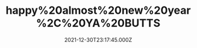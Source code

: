 ---
title: "happy%20almost%20new%20year%2C%20YA%20BUTTS"
videoSrc: https://f000.backblazeb2.com/file/futureporn/pm-2021-12-30-23-19.mp4
videoSrcHash: bafybeiam646ep7wocx2m62pkexvhqhheuvl4ubqshlwiufpnb4qbkw5zbu?filename=projektmelody-chaturbate-20211225T223400Z-source.mp4
video720Hash: 
video480Hash: 
video360Hash: 
video240Hash: bafybeihjgdyfexp64kcnrabantutgjrutaibdidvcahnmim2otra6vdvgu?filename=projektmelody-chaturbate-20211230T231745Z-240p.mp4
thinHash: 
thiccHash: QmWygnpCBPadF3Xt4Us6KnawyjEbeY3R8rUYLCfS81SeVw?filename=20211230T231745Z-thicc.jpg
announceTitle: "it%27s%20a%20pool.%20I%27m%20streaming%20from%20a%20pool"
announceUrl: https://twitter.com/ProjektMelody/status/1476694022408261640
date: 2021-12-30T23:17:45.000Z
note: 
video240TmpFilePath: 
tmpFilePath: /root/futureporn_tmp/projektmelody-chaturbate-20211230T231745Z.mp4
layout: layouts/vod.njk
tags:
---